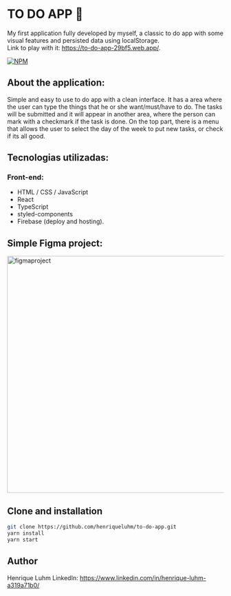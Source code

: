 # TO DO APP 📓
My first application fully developed by myself, a classic to do app with some visual features and persisted data using localStorage. <br/>
Link to play with it: https://to-do-app-29bf5.web.app/.
<br/>

[![NPM](https://img.shields.io/npm/l/react)](https://github.com/henriqueluhm/to-do-app/blob/main/LICENSE)

## About the application:
Simple and easy to use to do app with a clean interface. It has a area where the user can type the things that he or she want/must/have to do. 
The tasks will be submitted and it will appear in another area, where the person can mark with a checkmark if the task is done.
On the top part, there is a menu that allows the user to select the day of the week to put new tasks, or check if its all good.

## Tecnologias utilizadas:
### Front-end:
  - HTML / CSS / JavaScript
  - React
  - TypeScript
  - styled-components
  - Firebase (deploy and hosting).

## Simple Figma project:
<img src="https://github.com/henriqueluhm/assets/blob/main/figmaproject.png" alt="figmaproject" height="550" width="850"/>

## Clone and installation
```bash
git clone https://github.com/henriqueluhm/to-do-app.git 
yarn install 
yarn start 
```

## Author
  Henrique Luhm
  LinkedIn: https://www.linkedin.com/in/henrique-luhm-a319a71b0/
